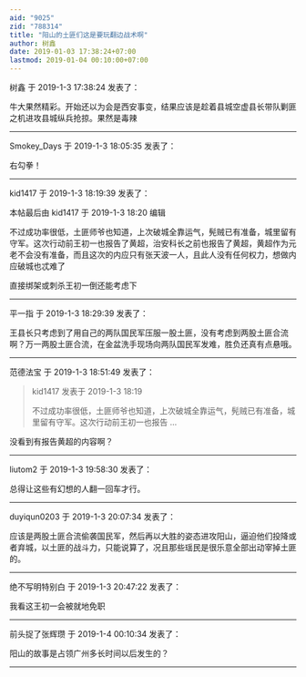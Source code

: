 ```yaml
---
aid: "9025"
zid: "788314"
title: "阳山的土匪们这是要玩翻边战术啊"
author: 树鑫
date: 2019-01-03 17:38:24+07:00
lastmod: 2019-01-04 00:10:00+07:00
---
```


树鑫 于 2019-1-3 17:38:24 发表了：

牛大果然精彩。开始还以为会是西安事变，结果应该是趁着县城空虚县长带队剿匪之机进攻县城纵兵抢掠。果然是毒辣

---

Smokey_Days 于 2019-1-3 18:05:35 发表了：

右勾拳！

---

kid1417 于 2019-1-3 18:19:39 发表了：

本帖最后由 kid1417 于 2019-1-3 18:20 编辑

不过成功率很低，土匪师爷也知道，上次破城全靠运气，髡贼已有准备，城里留有守军。这次行动前王初一也报告了黄超，治安科长之前也报告了黄超，黄超作为元老不会没有准备，而且这次的内应只有张天波一人，且此人没有任何权力，想做内应破城也忒难了

直接绑架或刺杀王初一倒还能考虑下

---

平一指 于 2019-1-3 18:29:39 发表了：

王县长只考虑到了用自己的两队国民军压服一股土匪，没有考虑到两股土匪合流啊？万一两股土匪合流，在金盆洗手现场向两队国民军发难，胜负还真有点悬哦。

---

范德法宝 于 2019-1-3 18:51:49 发表了：

> kid1417 发表于 2019-1-3 18:19
>
> 不过成功率很低，土匪师爷也知道，上次破城全靠运气，髡贼已有准备，城里留有守军。这次行动前王初一也报告 ...

没看到有报告黄超的内容啊？

---

liutom2 于 2019-1-3 19:58:30 发表了：

总得让这些有幻想的人翻一回车才行。

---

duyiqun0203 于 2019-1-3 20:07:34 发表了：

应该是两股土匪合流偷袭国民军，然后再以大胜的姿态进攻阳山，逼迫他们投降或者弃城，以土匪的战斗力，只能说算了，况且那些瑶民是很乐意全部出动宰掉土匪的。

---

绝不写明特别白 于 2019-1-3 20:47:22 发表了：

我看这王初一会被就地免职

---

前头捉了张辉瓒 于 2019-1-4 00:10:34 发表了：

阳山的故事是占领广州多长时间以后发生的？

---
